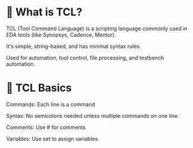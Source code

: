 # 🔹 What is TCL?
TCL (Tool Command Language) is a scripting language commonly used in EDA tools (like Synopsys, Cadence, Mentor).

It's simple, string-based, and has minimal syntax rules.

Used for automation, tool control, file processing, and testbench automation.



# 🔹 TCL Basics
Commands: Each line is a command

Syntax: No semicolons needed unless multiple commands on one line.

Comments: Use # for comments

Variables: Use set to assign variables
